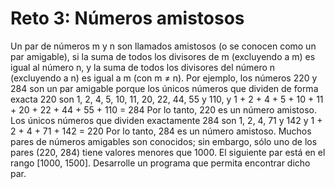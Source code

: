 # Reto 3: Números amistosos

Un par de números m y n son llamados amistosos (o se conocen como un par amigable), si la suma de todos los divisores de m (excluyendo a m) es igual al número n, y la suma de todos los divisores del número n (excluyendo a n) es igual a m (con m ≠ n).
Por ejemplo, los números 220 y 284 son un par amigable porque los únicos números que dividen de forma exacta 220 son 1, 2, 4, 5, 10, 11, 20, 22, 44, 55 y 110, y 1 + 2 + 4 + 5 + 10 + 11 + 20 + 22 + 44 + 55 + 110 = 284
Por lo tanto, 220 es un número amistoso. Los únicos números que dividen exactamente 284 son 1, 2, 4, 71 y 142 y 1 + 2 + 4 + 71 + 142 = 220
Por lo tanto, 284 es un número amistoso.
Muchos pares de números amigables son conocidos; sin embargo, sólo uno de los pares (220, 284) tiene valores menores que 1000. El siguiente par está en el rango [1000, 1500].
Desarrolle un programa que permita encontrar dicho par.